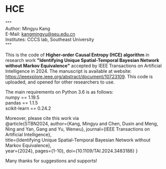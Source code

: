 # HCE
"""  
Author: Mingyu Kang   
E-Mail: kangmingyu@seu.edu.cn   
Institutes: CCCS lab, Southeast University   
"""   

This is the code of **Higher-order Causal Entropy (HCE) algorithm** in research work **"Identifying Unique Spatial-Temporal Bayesian Network without Markov Equivalence"** accepted by IEEE Transactions on Artificial Intelligence in 2024. The manuscript is available at website: https://ieeexplore.ieee.org/abstract/document/10723109. This code is uploaded, and opened for other researchers to use.

The main requirements on Python 3.6 is as follows:   
numpy == 1.19.5   
pandas == 1.1.5   
scikit-learn == 0.24.2   

Moreover, please cite this work via  
@article{STBN2024, 
  author={Kang, Mingyu and Chen, Duxin and Meng, Ning and Yan, Gang and Yu, Wenwu}, 
  journal={IEEE Transactions on Artificial Intelligence},  
  title={Identifying Unique Spatial-Temporal Bayesian Network without Markov Equivalence},  
  year={2024}, 
  pages={1-10}, 
  doi={10.1109/TAI.2024.3483188} 
}

Many thanks for suggestions and supports!
